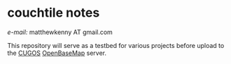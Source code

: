 couchtile notes
===============

_e-mail:_ matthewkenny AT gmail.com

This repository will serve as a testbed for various
projects before upload to the [CUGOS](http://www.cugos.org/)
[OpenBaseMap](http://www.openbasemap.org) server.
